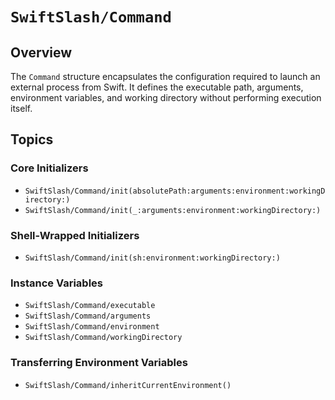 # ``SwiftSlash/Command``

## Overview

The `Command` structure encapsulates the configuration required to launch an external process from Swift. It defines the executable path, arguments, environment variables, and working directory without performing execution itself.

## Topics

### Core Initializers

- ``SwiftSlash/Command/init(absolutePath:arguments:environment:workingDirectory:)``
- ``SwiftSlash/Command/init(_:arguments:environment:workingDirectory:)``

### Shell-Wrapped Initializers

- ``SwiftSlash/Command/init(sh:environment:workingDirectory:)``

### Instance Variables

- ``SwiftSlash/Command/executable``
- ``SwiftSlash/Command/arguments``
- ``SwiftSlash/Command/environment``
- ``SwiftSlash/Command/workingDirectory``

### Transferring Environment Variables

- ``SwiftSlash/Command/inheritCurrentEnvironment()``
